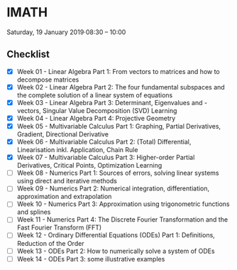 # IMATH
Saturday, 19 January 2019⋅08:30 – 10:00

## Checklist
* [x] Week 01 - Linear Algebra Part 1: From vectors to matrices and how to decompose matrices
* [x] Week 02 - Linear Algebra Part 2: The four fundamental subspaces and the complete solution of a linear system of equations
* [x] Week 03 - Linear Algebra Part 3: Determinant, Eigenvalues and -vectors, Singular Value Decomposition (SVD) Learning
* [x] Week 04 - Linear Algebra Part 4: Projective Geometry
* [x] Week 05 - Multivariable Calculus Part 1: Graphing, Partial Derivatives, Gradient, Directional Derivative
* [x] Week 06 - Multivariable Calculus Part 2: (Total) Differential, Linearisation inkl. Application, Chain Rule
* [x] Week 07 - Multivariable Calculus Part 3: Higher-order Partial Derivatives, Critical Points, Optimization Learning
* [ ] Week 08 - Numerics Part 1: Sources of errors, solving linear systems using direct and iterative methods
* [ ] Week 09 - Numerics Part 2: Numerical integration, differentiation, approximation and extrapolation
* [ ] Week 10 - Numerics Part 3: Approximation using trigonometric functions and splines
* [ ] Week 11 - Numerics Part 4: The Discrete Fourier Transformation and the Fast Fourier Transform (FFT)
* [ ] Week 12 - Ordinary Differential Equations (ODEs) Part 1: Definitions, Reduction of the Order
* [ ] Week 13 - ODEs Part 2: How to numerically solve a system of ODEs
* [ ] Week 14 - ODEs Part 3: some illustrative examples
